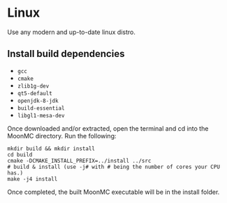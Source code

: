 # Linux

Use any modern and up-to-date linux distro.

## Install build dependencies
* `gcc`
* `cmake`
* `zlib1g-dev`
* `qt5-default`
* `openjdk-8-jdk`
* `build-essential`
* `libgl1-mesa-dev`

Once downloaded and/or extracted, open the terminal and cd into the MoonMC directory.
Run the following:
```
mkdir build && mkdir install
cd build
cmake -DCMAKE_INSTALL_PREFIX=../install ../src
# build & install (use -j# with # being the number of cores your CPU has.)
make -j4 install
```

Once completed, the built MoonMC executable will be in the install folder.
